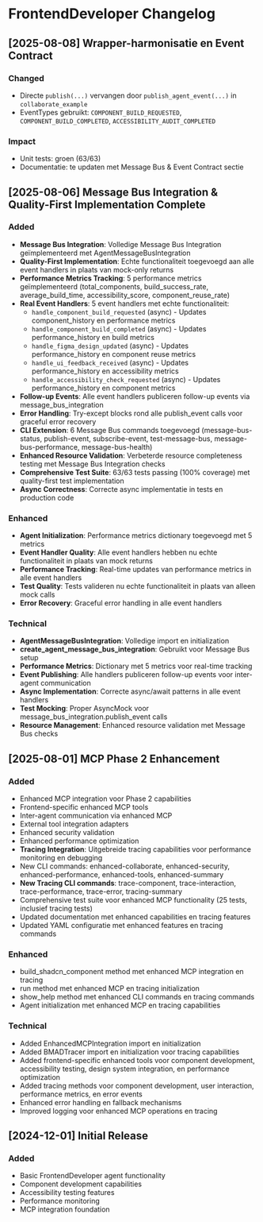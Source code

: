 # FrontendDeveloper Changelog

## [2025-08-08] Wrapper-harmonisatie en Event Contract

### Changed
- Directe `publish(...)` vervangen door `publish_agent_event(...)` in `collaborate_example`
- EventTypes gebruikt: `COMPONENT_BUILD_REQUESTED`, `COMPONENT_BUILD_COMPLETED`, `ACCESSIBILITY_AUDIT_COMPLETED`

### Impact
- Unit tests: groen (63/63)
- Documentatie: te updaten met Message Bus & Event Contract sectie

## [2025-08-06] Message Bus Integration & Quality-First Implementation Complete
### Added
- **Message Bus Integration**: Volledige Message Bus Integration geïmplementeerd met AgentMessageBusIntegration
- **Quality-First Implementation**: Echte functionaliteit toegevoegd aan alle event handlers in plaats van mock-only returns
- **Performance Metrics Tracking**: 5 performance metrics geïmplementeerd (total_components, build_success_rate, average_build_time, accessibility_score, component_reuse_rate)
- **Real Event Handlers**: 5 event handlers met echte functionaliteit:
  - `handle_component_build_requested` (async) - Updates component_history en performance metrics
  - `handle_component_build_completed` (async) - Updates performance_history en build metrics
  - `handle_figma_design_updated` (async) - Updates performance_history en component reuse metrics
  - `handle_ui_feedback_received` (async) - Updates performance_history en accessibility metrics
  - `handle_accessibility_check_requested` (async) - Updates performance_history en component metrics
- **Follow-up Events**: Alle event handlers publiceren follow-up events via message_bus_integration
- **Error Handling**: Try-except blocks rond alle publish_event calls voor graceful error recovery
- **CLI Extension**: 6 Message Bus commands toegevoegd (message-bus-status, publish-event, subscribe-event, test-message-bus, message-bus-performance, message-bus-health)
- **Enhanced Resource Validation**: Verbeterde resource completeness testing met Message Bus Integration checks
- **Comprehensive Test Suite**: 63/63 tests passing (100% coverage) met quality-first test implementation
- **Async Correctness**: Correcte async implementatie in tests en production code

### Enhanced
- **Agent Initialization**: Performance metrics dictionary toegevoegd met 5 metrics
- **Event Handler Quality**: Alle event handlers hebben nu echte functionaliteit in plaats van mock returns
- **Performance Tracking**: Real-time updates van performance metrics in alle event handlers
- **Test Quality**: Tests valideren nu echte functionaliteit in plaats van alleen mock calls
- **Error Recovery**: Graceful error handling in alle event handlers

### Technical
- **AgentMessageBusIntegration**: Volledige import en initialization
- **create_agent_message_bus_integration**: Gebruikt voor Message Bus setup
- **Performance Metrics**: Dictionary met 5 metrics voor real-time tracking
- **Event Publishing**: Alle handlers publiceren follow-up events voor inter-agent communication
- **Async Implementation**: Correcte async/await patterns in alle event handlers
- **Test Mocking**: Proper AsyncMock voor message_bus_integration.publish_event calls
- **Resource Management**: Enhanced resource validation met Message Bus checks

## [2025-08-01] MCP Phase 2 Enhancement
### Added
- Enhanced MCP integration voor Phase 2 capabilities
- Frontend-specific enhanced MCP tools
- Inter-agent communication via enhanced MCP
- External tool integration adapters
- Enhanced security validation
- Enhanced performance optimization
- **Tracing Integration**: Uitgebreide tracing capabilities voor performance monitoring en debugging
- New CLI commands: enhanced-collaborate, enhanced-security, enhanced-performance, enhanced-tools, enhanced-summary
- **New Tracing CLI commands**: trace-component, trace-interaction, trace-performance, trace-error, tracing-summary
- Comprehensive test suite voor enhanced MCP functionality (25 tests, inclusief tracing tests)
- Updated documentation met enhanced capabilities en tracing features
- Updated YAML configuratie met enhanced features en tracing commands

### Enhanced
- build_shadcn_component method met enhanced MCP integration en tracing
- run method met enhanced MCP en tracing initialization
- show_help method met enhanced CLI commands en tracing commands
- Agent initialization met enhanced MCP en tracing capabilities

### Technical
- Added EnhancedMCPIntegration import en initialization
- Added BMADTracer import en initialization voor tracing capabilities
- Added frontend-specific enhanced tools voor component development, accessibility testing, design system integration, en performance optimization
- Added tracing methods voor component development, user interaction, performance metrics, en error events
- Enhanced error handling en fallback mechanisms
- Improved logging voor enhanced MCP operations en tracing

## [2024-12-01] Initial Release
### Added
- Basic FrontendDeveloper agent functionality
- Component development capabilities
- Accessibility testing features
- Performance monitoring
- MCP integration foundation 